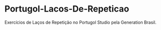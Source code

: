# Portugol-Lacos-De-Repeticao
Exercícios de Laços de Repetição no Portugol Studio pela Generation Brasil.
